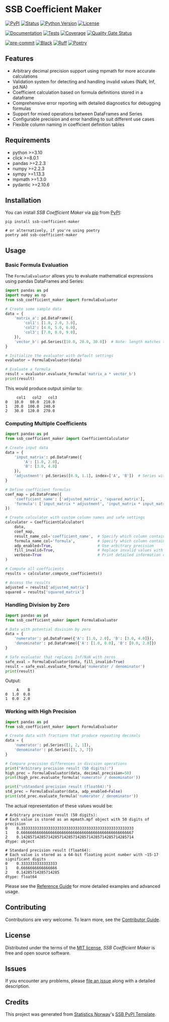# SSB Coefficient Maker

[![PyPI](https://img.shields.io/pypi/v/ssb-coefficient-maker.svg)][pypi status]
[![Status](https://img.shields.io/pypi/status/ssb-coefficient-maker.svg)][pypi status]
[![Python Version](https://img.shields.io/pypi/pyversions/ssb-coefficient-maker)][pypi status]
[![License](https://img.shields.io/pypi/l/ssb-coefficient-maker)][license]

[![Documentation](https://github.com/statisticsnorway/ssb-coefficient-maker/actions/workflows/docs.yml/badge.svg)][documentation]
[![Tests](https://github.com/statisticsnorway/ssb-coefficient-maker/actions/workflows/tests.yml/badge.svg)][tests]
[![Coverage](https://sonarcloud.io/api/project_badges/measure?project=statisticsnorway_ssb-coefficient-maker&metric=coverage)][sonarcov]
[![Quality Gate Status](https://sonarcloud.io/api/project_badges/measure?project=statisticsnorway_ssb-coefficient-maker&metric=alert_status)][sonarquality]

[![pre-commit](https://img.shields.io/badge/pre--commit-enabled-brightgreen?logo=pre-commit&logoColor=white)][pre-commit]
[![Black](https://img.shields.io/badge/code%20style-black-000000.svg)][black]
[![Ruff](https://img.shields.io/endpoint?url=https://raw.githubusercontent.com/astral-sh/ruff/main/assets/badge/v2.json)](https://github.com/astral-sh/ruff)
[![Poetry](https://img.shields.io/endpoint?url=https://python-poetry.org/badge/v0.json)][poetry]

[pypi status]: https://pypi.org/project/ssb-coefficient-maker/
[documentation]: https://statisticsnorway.github.io/ssb-coefficient-maker
[tests]: https://github.com/statisticsnorway/ssb-coefficient-maker/actions?workflow=Tests

[sonarcov]: https://sonarcloud.io/summary/overall?id=statisticsnorway_ssb-coefficient-maker
[sonarquality]: https://sonarcloud.io/summary/overall?id=statisticsnorway_ssb-coefficient-maker
[pre-commit]: https://github.com/pre-commit/pre-commit
[black]: https://github.com/psf/black
[poetry]: https://python-poetry.org/

## Features

- Arbitrary decimal precision support using mpmath for more accurate calculations
- Validation system for detecting and handling invalid values (NaN, Inf, pd.NA)
- Coefficient calculation based on formula definitions stored in a dataframe
- Comprehensive error reporting with detailed diagnostics for debugging formulas
- Support for mixed operations between DataFrames and Series
- Configurable precision and error handling to suit different use cases
- Flexible column naming in coefficient definition tables

## Requirements

- python >=3.10
- click >=8.0.1
- pandas >=2.2.3
- numpy >=2.2.3
- sympy >=1.13.3
- mpmath >=1.3.0
- pydantic >=2.10.6

## Installation

You can install _SSB Coefficient Maker_ via [pip] from [PyPI]:

```console
pip install ssb-coefficient-maker

# or alternatively, if you're using poetry
poetry add ssb-coefficient-maker
```

## Usage

### Basic Formula Evaluation
The `FormulaEvaluator` allows you to evaluate mathematical expressions using pandas DataFrames and Series:

```python
import pandas as pd
import numpy as np
from ssb_coefficient_maker import FormulaEvaluator

# Create some sample data
data = {
    'matrix_a': pd.DataFrame({
        'col1': [1.0, 2.0, 3.0],
        'col2': [4.0, 5.0, 6.0],
        'col3': [7.0, 8.0, 9.0],
    }),
    'vector_b': pd.Series([10.0, 20.0, 30.0])  # Note: length matches the number of columns in matrix_a
}

# Initialize the evaluator with default settings
evaluator = FormulaEvaluator(data)

# Evaluate a formula
result = evaluator.evaluate_formula('matrix_a * vector_b')
print(result)
```

This would produce output similar to:
```
     col1   col2   col3
0   10.0   80.0  210.0
1   20.0  100.0  240.0
2   30.0  120.0  270.0
```

### Computing Multiple Coefficients

```python
import pandas as pd
from ssb_coefficient_maker import CoefficientCalculator

# Create input data
data = {
    'input_matrix': pd.DataFrame({
        'A': [1.0, 2.0],
        'B': [3.0, 4.0]
    }),
    'adjustment': pd.Series([0.9, 1.1], index=['A', 'B'])  # Series with column names as index
}

# Define coefficient formulas
coef_map = pd.DataFrame({
    'coefficient_name': ['adjusted_matrix', 'squared_matrix'],
    'formula': ['input_matrix * adjustment', 'input_matrix * input_matrix']
})

# Create calculator with custom column names and safe settings
calculator = CoefficientCalculator(
    data,
    coef_map,
    result_name_col='coefficient_name',  # Specify which column contains result names
    formula_name_col='formula',          # Specify which column contains formulas
    adp_enabled=True,                    # Use arbitrary precision
    fill_invalid=True,                   # Replace invalid values with zeros
    verbose=True                         # Print detailed information during calculation
)

# Compute all coefficients
results = calculator.compute_coefficients()

# Access the results
adjusted = results['adjusted_matrix']
squared = results['squared_matrix']
```

### Handling Division by Zero

```python
import pandas as pd
from ssb_coefficient_maker import FormulaEvaluator

# Data with potential division by zero
data = {
    'numerator': pd.DataFrame({'A': [1.0, 2.0], 'B': [3.0, 4.0]}),
    'denominator': pd.DataFrame({'A': [1.0, 0.0], 'B': [0.0, 2.0]})
}

# Safe evaluator that replaces Inf/NaN with zeros
safe_eval = FormulaEvaluator(data, fill_invalid=True)
result = safe_eval.evaluate_formula('numerator / denominator')
print(result)
```

Output:
```
     A    B
0  1.0  0.0
1  0.0  2.0
```

### Working with High Precision

```python
import pandas as pd
from ssb_coefficient_maker import FormulaEvaluator

# Create data with fractions that produce repeating decimals
data = {
    'numerator': pd.Series([1, 2, 1]),
    'denominator': pd.Series([3, 3, 7])
}

# Compare precision differences in division operations
print("Arbitrary precision result (50 digits):")
high_prec = FormulaEvaluator(data, decimal_precision=50)
print(high_prec.evaluate_formula('numerator / denominator'))

print("\nStandard precision result (float64):")
std_prec = FormulaEvaluator(data, adp_enabled=False)
print(std_prec.evaluate_formula('numerator / denominator'))
```

The actual representation of these values would be:
```
# Arbitrary precision result (50 digits):
# Each value is stored as an mpmath.mpf object with 50 digits of precision
0    0.33333333333333333333333333333333333333333333333333
1    0.66666666666666666666666666666666666666666666666667
2    0.14285714285714285714285714285714285714285714285714
dtype: object

# Standard precision result (float64):
# Each value is stored as a 64-bit floating point number with ~15-17 significant digits
0    0.3333333333333333
1    0.6666666666666666
2    0.14285714285714285
dtype: float64
```

Please see the [Reference Guide] for more detailed examples and advanced usage.

## Contributing

Contributions are very welcome.
To learn more, see the [Contributor Guide].

## License

Distributed under the terms of the [MIT license][license],
_SSB Coefficient Maker_ is free and open source software.

## Issues

If you encounter any problems,
please [file an issue] along with a detailed description.

## Credits

This project was generated from [Statistics Norway]'s [SSB PyPI Template].

[statistics norway]: https://www.ssb.no/en
[pypi]: https://pypi.org/
[ssb pypi template]: https://github.com/statisticsnorway/ssb-pypitemplate
[file an issue]: https://github.com/statisticsnorway/ssb-coefficient-maker/issues
[pip]: https://pip.pypa.io/

<!-- github-only -->

[license]: https://github.com/statisticsnorway/ssb-coefficient-maker/blob/main/LICENSE
[contributor guide]: https://github.com/statisticsnorway/ssb-coefficient-maker/blob/main/CONTRIBUTING.md
[reference guide]: https://statisticsnorway.github.io/ssb-coefficient-maker/reference.html